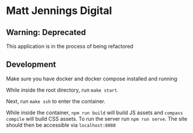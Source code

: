# Matt Jennings Digital

## Warning: Deprecated
This application is in the process of being refactored

## Development
Make sure you have docker and docker compose installed and running

While inside the root directory, run `make start`. 

Next, run `make ssh` to enter the container.

While inside the container, `npm run build` will build JS assets and `compass compile` will build CSS assets. To run the server run `npm run serve`. The site should then be accessible via `localhost:8080`